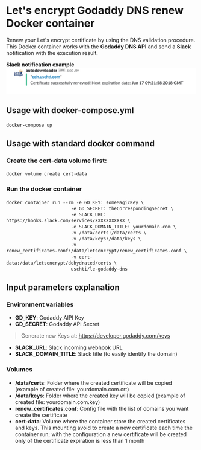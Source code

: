 # Let's encrypt Godaddy DNS renew Docker container
Renew your Let's encrypt certificate by using the DNS validation procedure.
This Docker container works with the **Godaddy DNS API** and send a **Slack** notification with the execution result.

**Slack notification example**
![Slack Notification Example](./Slack_notification.png)

## Usage with docker-compose.yml
```
docker-compose up
```


## Usage with standard docker command
### Create the **cert-data** volume first:
```
docker volume create cert-data
```

### Run the docker container
```
docker container run --rm -e GD_KEY: someMagicKey \
						-e GD_SECRET: theCorrespondingSecret \
						-e SLACK_URL: https://hooks.slack.com/services/XXXXXXXXXXX \
						-e SLACK_DOMAIN_TITLE: yourdomain.com \
						-v /data/certs:/data/certs \
						-v /data/keys:/data/keys \
						-v renew_certificates.conf:/data/letsencrypt/renew_certificates.conf \
						-v cert-data:/data/letsencrypt/dehydrated/certs \
						uschti/le-godaddy-dns
```
						  
## Input parameters explanation
### Environment variables
- **GD_KEY**:					Godaddy AIPI Key
- **GD_SECRET**:				Godaddy API Secret
> Generate new Keys at: https://developer.godaddy.com/keys

- **SLACK_URL**:				Slack incoming webhook URL
- **SLACK_DOMAIN_TITLE**:		Slack title (to easily identify the domain)

### Volumes
- **/data/certs**:				Folder where the created certificate will be copied (example of created file: yourdomain.com.crt)
- **/data/keys**:					Folder where the created key will be copied (example of created file: yourdomain.com.key)
- **renew_certificates.conf**: 	Config file with the list of domains you want create the certificate
- **cert-data**:					Volume where the container store the created certificates and keys. This mounting avoid to create a new certificate each time the container run; with the configuration a new certificate will be created only of the certificate expiration is less than 1 month